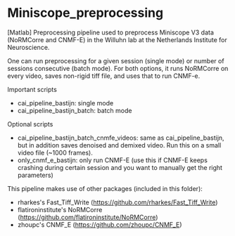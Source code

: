 # Miniscope_preprocessing
[Matlab] Preprocessing pipeline used to preprocess Miniscope V3 data (NoRMCorre and CNMF-E) in the Willuhn lab at the Netherlands Institute for Neuroscience. 

One can run preprocessing for a given session (single mode) or number of sessions consecutive (batch mode). 
For both options, it runs NoRMCorre on every video, saves non-rigid tiff file, and uses that to run CNMF-e. 

Important scripts
- cai_pipeline_bastijn: single mode
- cai_pipeline_bastijn_batch: batch mode

Optional scripts
- cai_pipeline_bastijn_batch_cnmfe_videos: same as cai_pipeline_bastijn, but in addition saves denoised and demixed video. Run this on a small video file (~1000 frames).
- only_cnmf_e_bastijn: only run CNMF-E (use this if CNMF-E keeps crashing during certain session and you want to manually get the right parameters)

This pipeline makes use of other packages (included in this folder):
- rharkes's Fast_Tiff_Write (https://github.com/rharkes/Fast_Tiff_Write)
- flatironinstitute's NoRMCorre (https://github.com/flatironinstitute/NoRMCorre)
- zhoupc's CNMF_E (https://github.com/zhoupc/CNMF_E)
